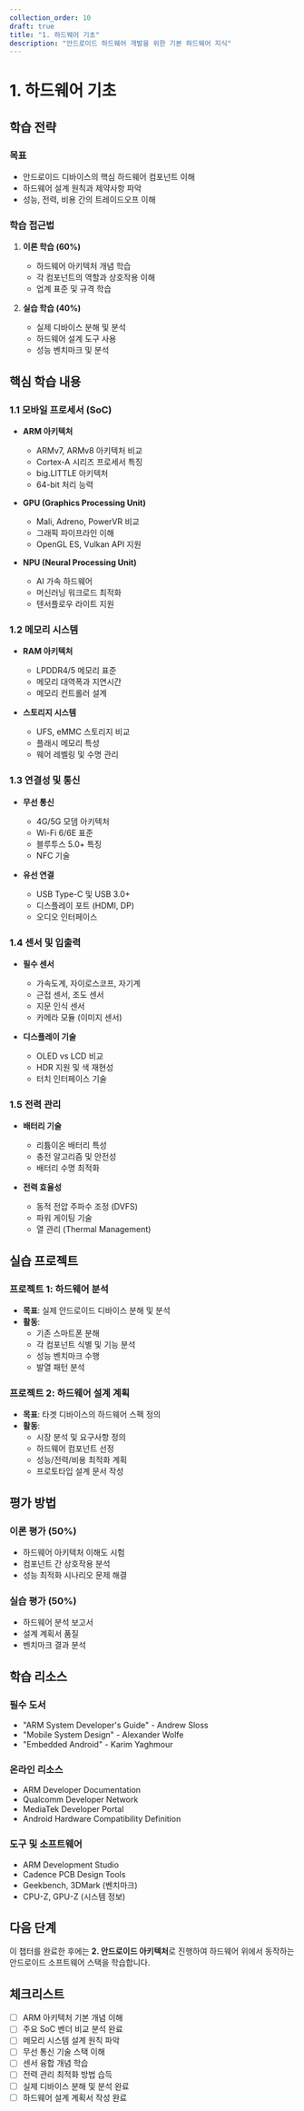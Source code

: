```yaml
---
collection_order: 10
draft: true
title: "1. 하드웨어 기초"
description: "안드로이드 하드웨어 개발을 위한 기본 하드웨어 지식"
---
```


# 1. 하드웨어 기초

## 학습 전략

### 목표
- 안드로이드 디바이스의 핵심 하드웨어 컴포넌트 이해
- 하드웨어 설계 원칙과 제약사항 파악
- 성능, 전력, 비용 간의 트레이드오프 이해

### 학습 접근법
1. **이론 학습 (60%)**
   - 하드웨어 아키텍처 개념 학습
   - 각 컴포넌트의 역할과 상호작용 이해
   - 업계 표준 및 규격 학습

2. **실습 학습 (40%)**
   - 실제 디바이스 분해 및 분석
   - 하드웨어 설계 도구 사용
   - 성능 벤치마크 및 분석

## 핵심 학습 내용

### 1.1 모바일 프로세서 (SoC)
- **ARM 아키텍처**
  - ARMv7, ARMv8 아키텍처 비교
  - Cortex-A 시리즈 프로세서 특징
  - big.LITTLE 아키텍처
  - 64-bit 처리 능력

- **GPU (Graphics Processing Unit)**
  - Mali, Adreno, PowerVR 비교
  - 그래픽 파이프라인 이해
  - OpenGL ES, Vulkan API 지원

- **NPU (Neural Processing Unit)**
  - AI 가속 하드웨어
  - 머신러닝 워크로드 최적화
  - 텐서플로우 라이트 지원

### 1.2 메모리 시스템
- **RAM 아키텍처**
  - LPDDR4/5 메모리 표준
  - 메모리 대역폭과 지연시간
  - 메모리 컨트롤러 설계

- **스토리지 시스템**
  - UFS, eMMC 스토리지 비교
  - 플래시 메모리 특성
  - 웨어 레벨링 및 수명 관리

### 1.3 연결성 및 통신
- **무선 통신**
  - 4G/5G 모뎀 아키텍처
  - Wi-Fi 6/6E 표준
  - 블루투스 5.0+ 특징
  - NFC 기술

- **유선 연결**
  - USB Type-C 및 USB 3.0+
  - 디스플레이 포트 (HDMI, DP)
  - 오디오 인터페이스

### 1.4 센서 및 입출력
- **필수 센서**
  - 가속도계, 자이로스코프, 자기계
  - 근접 센서, 조도 센서
  - 지문 인식 센서
  - 카메라 모듈 (이미지 센서)

- **디스플레이 기술**
  - OLED vs LCD 비교
  - HDR 지원 및 색 재현성
  - 터치 인터페이스 기술

### 1.5 전력 관리
- **배터리 기술**
  - 리튬이온 배터리 특성
  - 충전 알고리즘 및 안전성
  - 배터리 수명 최적화

- **전력 효율성**
  - 동적 전압 주파수 조정 (DVFS)
  - 파워 게이팅 기술
  - 열 관리 (Thermal Management)

## 실습 프로젝트

### 프로젝트 1: 하드웨어 분석
- **목표**: 실제 안드로이드 디바이스 분해 및 분석
- **활동**:
  - 기존 스마트폰 분해
  - 각 컴포넌트 식별 및 기능 분석
  - 성능 벤치마크 수행
  - 발열 패턴 분석

### 프로젝트 2: 하드웨어 설계 계획
- **목표**: 타겟 디바이스의 하드웨어 스펙 정의
- **활동**:
  - 시장 분석 및 요구사항 정의
  - 하드웨어 컴포넌트 선정
  - 성능/전력/비용 최적화 계획
  - 프로토타입 설계 문서 작성

## 평가 방법

### 이론 평가 (50%)
- 하드웨어 아키텍처 이해도 시험
- 컴포넌트 간 상호작용 분석
- 성능 최적화 시나리오 문제 해결

### 실습 평가 (50%)
- 하드웨어 분석 보고서
- 설계 계획서 품질
- 벤치마크 결과 분석

## 학습 리소스

### 필수 도서
- "ARM System Developer's Guide" - Andrew Sloss
- "Mobile System Design" - Alexander Wolfe
- "Embedded Android" - Karim Yaghmour

### 온라인 리소스
- ARM Developer Documentation
- Qualcomm Developer Network
- MediaTek Developer Portal
- Android Hardware Compatibility Definition

### 도구 및 소프트웨어
- ARM Development Studio
- Cadence PCB Design Tools
- Geekbench, 3DMark (벤치마크)
- CPU-Z, GPU-Z (시스템 정보)

## 다음 단계

이 챕터를 완료한 후에는 **2. 안드로이드 아키텍처**로 진행하여 하드웨어 위에서 동작하는 안드로이드 소프트웨어 스택을 학습합니다.

## 체크리스트

- [ ] ARM 아키텍처 기본 개념 이해
- [ ] 주요 SoC 벤더 비교 분석 완료
- [ ] 메모리 시스템 설계 원칙 파악
- [ ] 무선 통신 기술 스택 이해
- [ ] 센서 융합 개념 학습
- [ ] 전력 관리 최적화 방법 습득
- [ ] 실제 디바이스 분해 및 분석 완료
- [ ] 하드웨어 설계 계획서 작성 완료 